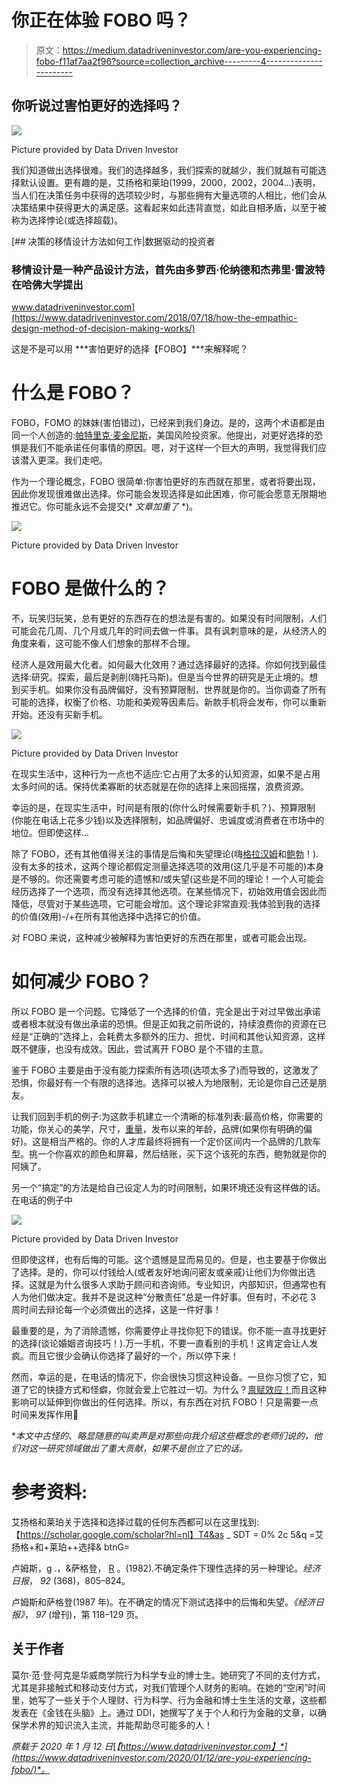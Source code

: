 # 你正在体验 FOBO 吗？

> 原文：<https://medium.datadriveninvestor.com/are-you-experiencing-fobo-f11af7aa2f96?source=collection_archive---------4----------------------->

## 你听说过害怕更好的选择吗？

![](img/e285d888eb589f759a3dd06acc6ffc39.png)

Picture provided by Data Driven Investor

我们知道做出选择很难。我们的选择越多，我们探索的就越少，我们就越有可能选择默认设置。更有趣的是，艾扬格和莱珀(1999，2000，2002，2004…)表明，当人们在决策任务中获得的选项较少时，与那些拥有大量选项的人相比，他们会从决策结果中获得更大的满足感。这看起来如此违背直觉，如此自相矛盾，以至于被称为选择悖论(或选择超载)。

[](https://www.datadriveninvestor.com/2018/07/18/how-the-empathic-design-method-of-decision-making-works/) [## 决策的移情设计方法如何工作|数据驱动的投资者

### 移情设计是一种产品设计方法，首先由多萝西·伦纳德和杰弗里·雷波特在哈佛大学提出

www.datadriveninvestor.com](https://www.datadriveninvestor.com/2018/07/18/how-the-empathic-design-method-of-decision-making-works/) 

这是不是可以用 ***害怕更好的选择【FOBO】***来解释呢？

# 什么是 FOBO？

FOBO，FOMO 的妹妹(害怕错过)，已经来到我们身边。是的，这两个术语都是由同一个人创造的:[帕特里克·麦金尼斯](https://en.wikipedia.org/wiki/Patrick_James_McGinnis)，美国风险投资家。他提出，对更好选择的恐惧是我们不能承诺任何事情的原因。嗯，对于这样一个巨大的声明，我觉得我们应该潜入更深。我们走吧。

作为一个理论概念，FOBO 很简单:你害怕更好的东西就在那里，或者将要出现，因此你发现很难做出选择。你可能会发现选择是如此困难，你可能会愿意无限期地推迟它。你可能永远不会提交(* *文章加重了* *)。

![](img/30f4dc779841bc4c5117f0af8c66ca30.png)

Picture provided by Data Driven Investor

# FOBO 是做什么的？

不，玩笑归玩笑，总有更好的东西存在的想法是有害的。如果没有时间限制，人们可能会花几周、几个月或几年的时间去做一件事。具有讽刺意味的是，从经济人的角度来看，这可能不像人们想象的那样不合理。

经济人是效用最大化者。如何最大化效用？通过选择最好的选择。你如何找到最佳选择:研究。探索，最后是剥削(嗨托马斯)。但是当今世界的研究是无止境的。想到买手机。如果你没有品牌偏好，没有预算限制，世界就是你的。当你调查了所有可能的选择，权衡了价格、功能和美观等因素后。新款手机将会发布，你可以重新开始。还没有买新手机。

![](img/10299f01ba4fa853eabfc059573c1f7b.png)

Picture provided by Data Driven Investor

在现实生活中，这种行为一点也不适应:它占用了太多的认知资源，如果不是占用太多时间的话。保持优柔寡断的状态就是在你的选择上来回摇摆，浪费资源。

幸运的是，在现实生活中，时间是有限的(你什么时候需要新手机？)、预算限制(你能在电话上花多少钱)以及选择限制，如品牌偏好、忠诚度或消费者在市场中的地位。但即使这样…

除了 FOBO，还有其他值得关注的事情是后悔和失望理论(嗨[格拉汉姆](https://www.moneyonthemind.org/post/interview-with-graham-loomes)和[鲍勃](https://www.moneyonthemind.org/post/interview-with-bob-sugden)！).没有太多的技术，这两个理论都假定测量选择选项的效用(这几乎是不可能的)本身是不够的。你还需要考虑可能的遗憾和/或失望(这些是不同的理论！一个人可能会经历选择了一个选项，而没有选择其他选项。在某些情况下，初始效用值会因此而降低，尽管对于某些选项，它可能会增加。这个理论非常直观:我体验到我的选择的价值(效用)-/+在所有其他选择中选择它的价值。

对 FOBO 来说，这种减少被解释为害怕更好的东西在那里，或者可能会出现。

# 如何减少 FOBO？

所以 FOBO 是一个问题。它降低了一个选择的价值，完全是出于对过早做出承诺或者根本就没有做出承诺的恐惧。但是正如我之前所说的，持续浪费你的资源在已经是“正确的”选择上，会耗费太多额外的压力、担忧、时间和其他认知资源，这样既不健康，也没有成效。因此，尝试离开 FOBO 是个不错的主意。

鉴于 FOBO 主要是由于没有能力探索所有选项(选项太多了)而导致的，这激发了恐惧，你最好有一个有限的选择池。选择可以被人为地限制，无论是你自己还是朋友。

让我们回到手机的例子:为这款手机建立一个清晰的标准列表:最高价格，你需要的功能，你关心的美学，尺寸，[重量](https://www.datadriveninvestor.com/glossary/weight/)，发布以来的年龄，品牌(如果你有明确的偏好)。这是相当严格的。你的人才库最终将拥有一个定价区间内一个品牌的几款车型。挑一个你喜欢的颜色和屏幕，然后结账，买下这个该死的东西，鲍勃就是你的阿姨了。

另一个“搞定”的方法是给自己设定人为的时间限制，如果环境还没有这样做的话。在电话的例子中

![](img/908a633c520c0537316ff2fd45c911ef.png)

Picture provided by Data Driven Investor

但即使这样，也有后悔的可能。这个遗憾是显而易见的。但是，也主要基于你做出了选择。是的，你可以付钱给人(或者友好地询问密友或亲戚)让他们为你做出选择。这就是为什么很多人求助于顾问和咨询师。专业知识，内部知识，但通常也有人为他们做决定。我并不是说这种“分散责任”总是一件好事。但有时，不必花 3 周时间去辩论每一个必须做出的选择，这是一件好事！

最重要的是，为了消除遗憾，你需要停止寻找你犯下的错误。你不能一直寻找更好的选择(谈论婚姻咨询技巧！).万一手机，不要一直看别的手机！这肯定会让人发疯。而且它很少会确认你选择了最好的一个，所以停下来！

然而，幸运的是，在电话的情况下，你会很快习惯这种设备。一旦你习惯了它，知道了它的快捷方式和怪癖，你就会爱上它胜过一切。为什么？[禀赋效应！](https://www.moneyonthemind.org/post/i-like-it-because-it-s-mine-endowment-effect)而且这种影响可以延伸到你做出的任何选择。所以，有东西在对抗 FOBO！只是需要一点时间来发挥作用🙂

**本文中古怪的、略显随意的叫卖声是对那些向我介绍这些概念的老师们说的，他们对这一研究领域做出了重大贡献，如果不是创立了它的话。*

# 参考资料:

艾扬格和莱珀关于选择和选择过载的任何东西都可以在这里找到:【https://scholar.google.com/scholar?hl=nl】T4&as _ SDT = 0% 2c 5&q =艾扬格+和+莱珀++选择& btnG=

卢姆斯，g .，&萨格登， [R](https://www.datadriveninvestor.com/glossary/r/) 。(1982).不确定条件下理性选择的另一种理论。*经济日报*， *92* (368)，805–824。

卢姆斯和萨格登(1987 年)。在不确定的情况下测试选择中的后悔和失望。*《经济日报》*， *97* (增刊)，第 118–129 页。

## 关于作者

莫尔·范·登·阿克是华威商学院行为科学专业的博士生。她研究了不同的支付方式，尤其是非接触式和移动支付方式，对我们管理个人财务的影响。在她的“空闲”时间里，她写了一些关于个人理财、行为科学、行为金融和博士生生活的文章，这些都发表在《金钱在头脑》上。通过 DDI，她撰写了关于个人和行为金融的文章，以确保学术界的知识流入主流，并能帮助尽可能多的人！

*原载于 2020 年 1 月 12 日*[*【https://www.datadriveninvestor.com】*](https://www.datadriveninvestor.com/2020/01/12/are-you-experiencing-fobo/)*。*